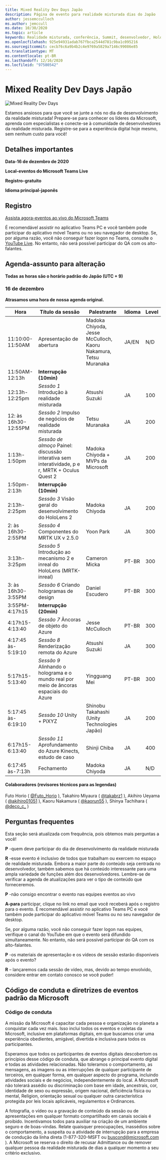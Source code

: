 ```yaml
---
title: Mixed Reality Dev Days Japão
description: Página de evento para realidade misturada dias do Japão
author: jessemcculloch
ms.author: jemccull
ms.date: 10/30/2020
ms.topic: article
keywords: Realidade misturada, conferência, Summit, desenvolvedor, HoloLens, HoloLens 2, Kinect
ms.openlocfilehash: 925e94931adab767fbca2544d781c9ba1c095216
ms.sourcegitcommit: cecb76c6a9b4b2c4e9769a5829a7146c99086e85
ms.translationtype: MT
ms.contentlocale: pt-BR
ms.lasthandoff: 12/16/2020
ms.locfileid: "97580542"
---
```

# <a name="mixed-reality-dev-days-japan"></a>Mixed Reality Dev Days Japão

![Mixed Reality Dev Days](images/MRDD/MRDevDaysJapanBanner.png)

Estamos ansiosos para que você se junte a nós no dia de desenvolvimento da realidade misturada! Prepare-se para conhecer os líderes da Microsoft, aprenda com especialistas e conecte-se à comunidade de desenvolvedores da realidade misturada. Registre-se para a experiência digital hoje mesmo, sem nenhum custo para você!

## <a name="important-details"></a>Detalhes importantes

**Data-16 de dezembro de 2020**

**Local-eventos do Microsoft Teams Live**

**Registro-gratuito**

**Idioma principal-japonês**

## <a name="registration"></a>Registro

[Assista agora-eventos ao vivo do Microsoft Teams](https://aka.ms/MRDDJPLive)

É recomendável assistir no aplicativo Teams PC e você também pode participar do aplicativo móvel Teams ou no seu navegador de desktop. Se, por alguma razão, você não conseguir fazer logon no Teams, consulte o [YouTube Live](https://youtu.be/zxZu1uHjyo4). No entanto, não será possível participar do QA com os alto-falantes.

## <a name="schedule---subject-to-change"></a>Agenda-assunto para alteração

**Todas as horas são o horário padrão do Japão (UTC + 9)** 

### <a name="december-16th"></a>16 de dezembro

**Atrasamos uma hora de nossa agenda original.**

|**Hora**|**Título da sessão**|**Palestrante**|**Idioma**|**Level**|
|---------|---------|---------|---------|---------|
|11:10:00-11:50AM|Apresentação de abertura|Madoka Chiyoda, Jesse McCulloch, Kaoru Nakamura, Tetsu Muranaka|JA/EN|N/D|
|11:50AM-12:13h|**Interrupção (10min)**||||
|12:13h-12:25pm|*Sessão 1* Introdução à realidade misturada|Atsushi Suzuki|JA|100|
|12: às 16h30-12:55PM|*Sessão 2* Impulso de negócios de realidade misturada|Tetsu Muranaka|JA|200|
|1:13h-1:50pm|*Sessão de almoço* Painel: discussão interativa sem interatividade, p e r, MRTK + Oculus Quest 2|Madoka Chiyoda + MVPs da Microsoft|JA|200|
|1:50pm-2:13h|**Interrupção (10min)**||||
|2:13h-2:25pm|*Sessão 3* Visão geral do desenvolvimento do HoloLens 2|Madoka Chiyoda|JA|200|
|2: às 16h30-2:55PM|*Sessão 4* Componentes do MRTK UX v 2.5.0|Yoon Park|JA|300|
|3:13h-3:25pm|*Sessão 5* Introdução ao mecanismo 2 e inreal do HoloLens (MRTK-inreal)|Cameron Micka|PT-BR|300|
|3: às 16h30-3:55PM|*Sessão 6* Criando hologramas de design|Daniel Escudero|PT-BR|300|
|3:55PM-4:17h15|**Interrupção (20min)**||||
|4:17h15-4:13:40|*Sessão 7* Âncoras de objeto do Azure|Jesse McCulloch|PT-BR|300|
|4:17:45 às-5:19:10|*Sessão 8* Renderização remota do Azure|Atsushi Suzuki|JA|300|
|5:17h15-5:13:40|*Sessão 9* Alinhando o holograma e o mundo real por meio de âncoras espaciais do Azure|Yingguang Mei|PT-BR|300|
|5:17:45 às-6:19:10|*Sessão 10* Unity + PiXYZ|Shinobu Takahashi (Unity Technologies Japão)|JA|200|
|6:17h15-6:13:40|*Sessão 11* Aprofundamento do Azure Kinects, estudo de caso|Shinji Chiba|JA|400|
|6:17:45 às-7:13h|Fechamento|Madoka Chiyoda|JA|N/D|

#### <a name="contributors-technical-reviewers-for-the-subtitles"></a>Colaboradores (revisores técnicos para as legendas)

Futo Horio ( [@Futo_Horio](https://twitter.com/Futo_Horio) ), Takahiro Miyaura ( [@takabrz1](https://twitter.com/takabrz1) ), Akihiro Ueyama ( [@akihiro01051](https://twitter.com/akihiro01051) ), Kaoru Nakamura ( [@kaorun55](https://twitter.com/kaorun55) ), Shinya Tachihara ( [@deco_c_](https://twitter.com/deco_c_) )

## <a name="frequently-asked-questions"></a>Perguntas frequentes
Esta seção será atualizada com frequência, pois obtemos mais perguntas a você!

**P** -quem deve participar do dia de desenvolvimento da realidade misturada

**R** -esse evento é inclusivo de todos que trabalham ou exercem no espaço de realidade misturada. Embora a maior parte do conteúdo seja centrada no desenvolvedor, também sabemos que há conteúdo interessante para uma ampla variedade de funções além dos desenvolvedores. Lembre-se de verificar a agenda de atualizações para ver o tipo de conteúdo que forneceremos.  

**P** -não consigo encontrar o evento nas equipes eventos ao vivo

**A-para** participar, clique no link no email que você receberá após o registro para o evento. É recomendável assistir no aplicativo Teams PC e você também pode participar do aplicativo móvel Teams ou no seu navegador de desktop.

Se, por alguma razão, você não conseguir fazer logon nas equipes, verifique o canal do YouTube em que o evento será difundido simultaneamente. No entanto, não será possível participar do QA com os alto-falantes.

**P** -os materiais de apresentação e os vídeos de sessão estarão disponíveis após o evento?

**R** – lançaremos cada sessão de vídeo, mas, devido ao tempo envolvido, considere entrar em contato conosco se você puder!

<!--  
**Q** -  
**A** -  
  
**Q** -  
**A** -  
  
**Q** -  
**A** -  
-->

## <a name="code-of-conduct-and-microsoft-standard-event-guidelines"></a>Código de conduta e diretrizes de eventos padrão da Microsoft

### <a name="code-of-conduct"></a>Código de conduta 

A missão da Microsoft é capacitar cada pessoa e organização no planeta a conquistar cada vez mais. Isso inclui todos os eventos e coletas da Microsoft, inclusive em plataformas digitais, em que buscamos criar uma experiência obedientes, amigável, divertida e inclusiva para todos os participantes.

Esperamos que todos os participantes de eventos digitais descobertom os princípios desse código de conduta, que abrange o principal evento digital e todas as atividades relacionadas. Não toleramos o comportamento, as mensagens, as imagens ou as interrupções de qualquer participante de terceiros, em qualquer forma, em qualquer aspecto do programa, incluindo atividades sociais e de negócios, independentemente do local. A Microsoft não tolerará assédio ou discriminação com base em idade, ancestrais, cor, identidade de sexo ou expressão, origem nacional, deficiência física ou mental, Religion, orientação sexual ou qualquer outra característica protegida por leis locais aplicáveis, regulamentos e Ordinances.  

A fotografia, o vídeo ou a gravação de conteúdo da sessão ou de apresentações em qualquer formato compartilhado em canais sociais é proibido. Incentivamos todos para auxiliar na criação de um ambiente seguro e de boas-vindas. Relate quaisquer preocupações, inassédios sobre o comportamento, a suspeita ou a atividade de interrupção para a empresa de condução da linha direta (1-877-320-MSFT ou [buscond@microsoft.com](mailto:buscond@microsoft.com) ). A Microsoft se reserva o direito de recusar Admittance ou de remover qualquer pessoa da realidade misturada de dias a qualquer momento a seu critério exclusivo. 
